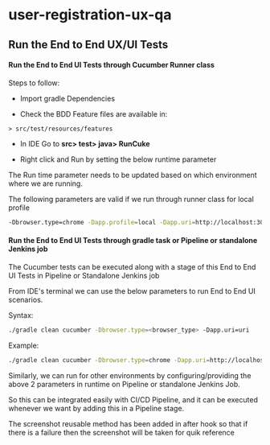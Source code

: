 # user-registration-ux-qa

## Run the End to End UX/UI Tests

#### Run the End to End UI Tests through Cucumber Runner class

Steps to follow:

- Import gradle Dependencies

- Check the BDD Feature files are available in:

```> src/test/resources/features```

- In IDE Go to **src> test> java> RunCuke**

- Right click and Run by setting the below runtime parameter

The Run time parameter needs to be updated based on which environment where we are running.

The following parameters are valid if we run through runner class for local profile
```bash
-Dbrowser.type=chrome -Dapp.profile=local -Dapp.uri=http://localhost:3000/
```

#### Run the End to End UI Tests through gradle task or Pipeline or standalone Jenkins job

The Cucumber tests can be executed along with a stage of this End to End UI Tests in Pipeline or Standalone Jenkins job

From IDE's terminal we can use the below parameters to run End to End UI scenarios.

Syntax:
```bash
./gradle clean cucumber -Dbrowser.type=<browser_type> -Dapp.uri=uri
```

Example:
```bash
./gradle clean cucumber -Dbrowser.type=chrome -Dapp.uri=http://localhost:3000/
```

Similarly, we can run for other environments by configuring/providing the above 2 parameters in runtime on Pipeline or standalone Jenkins Job.

So this can be integrated easily with CI/CD Pipeline, and it can be executed whenever we want by adding this in a Pipeline stage.

The screenshot reusable method has been added in after hook so that if there is a failure then the screenshot will be taken for quik reference
